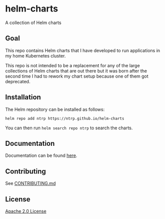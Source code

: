 # helm-charts
A collection of Helm charts

## Goal

This repo contains Helm charts that I have developed to run applications in my home Kubernetes cluster.

This repo is not intended to be a replacement for any of the large collections
of Helm charts that are out there but it was born after the second time I had to rework my
chart setup because one of them got deprecated.

## Installation

The Helm repository can be installed as follows:

```console
helm repo add ntrp https://ntrp.github.io/helm-charts
```

You can then run `helm search repo ntrp` to search the charts.

## Documentation

Documentation can be found [here](https://ntrp.github.io/helm-charts/docs/).

## Contributing

See [CONTRIBUTING.md](./CONTRIBUTING.md)

## License

[Apache 2.0 License](./LICENSE)
